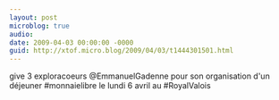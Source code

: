 ```yaml
---
layout: post
microblog: true
audio: 
date: 2009-04-03 00:00:00 -0000
guid: http://xtof.micro.blog/2009/04/03/t1444301501.html
---
```

give 3 exploracoeurs @EmmanuelGadenne pour son organisation d'un déjeuner #monnaielibre le lundi 6 avril au #RoyalValois
